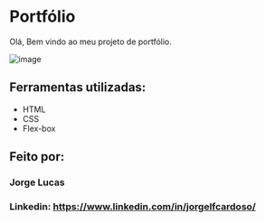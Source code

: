 # Portfólio
Olá, Bem vindo ao meu projeto de portfólio.

![image](https://imgur.com/a/ZsYXxuL)

## Ferramentas utilizadas:

* HTML
* CSS
* Flex-box

## Feito por:
### Jorge Lucas

### Linkedin: https://www.linkedin.com/in/jorgelfcardoso/
